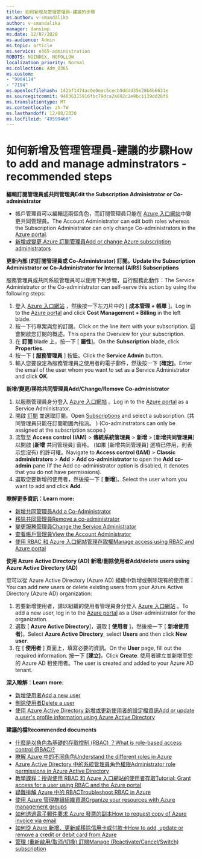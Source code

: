 ```yaml
---
title: 如何新增及管理管理員-建議的步驟
ms.author: v-smandalika
author: v-smandalika
manager: dansimp
ms.date: 12/07/2020
ms.audience: Admin
ms.topic: article
ms.service: o365-administration
ROBOTS: NOINDEX, NOFOLLOW
localization_priority: Normal
ms.collection: Adm_O365
ms.custom:
- "9004114"
- "7194"
ms.openlocfilehash: 142bf1474ac0e0eac5cecb9dddd35e28b6b6631e
ms.sourcegitcommit: 94036315916fbc79dca2a692c2e9bc1139dd28f6
ms.translationtype: MT
ms.contentlocale: zh-TW
ms.lasthandoff: 12/08/2020
ms.locfileid: "49599460"
---
```

# <a name="how-to-add-and-manage-adminstrators---recommended-steps"></a><span data-ttu-id="9643d-102">如何新增及管理管理員-建議的步驟</span><span class="sxs-lookup"><span data-stu-id="9643d-102">How to add and manage adminstrators - recommended steps</span></span>

<span data-ttu-id="9643d-103">**編輯訂閱管理員或共同管理員**</span><span class="sxs-lookup"><span data-stu-id="9643d-103">**Edit the Subscription Administrator or Co-administrator**</span></span>

- <span data-ttu-id="9643d-104">帳戶管理員可以編輯這兩個角色，而訂閱管理員只能在 [Azure 入口網站](https://ms.portal.azure.com/#home)中變更共同管理員。</span><span class="sxs-lookup"><span data-stu-id="9643d-104">The Account Administrator can edit both roles whereas the Subscription Administrator can only change Co-administrators in the [Azure portal](https://ms.portal.azure.com/#home).</span></span>
- [<span data-ttu-id="9643d-105">新增或變更 Azure 訂閱管理員</span><span class="sxs-lookup"><span data-stu-id="9643d-105">Add or change Azure subscription administrators</span></span>](https://docs.microsoft.com/azure/cost-management-billing/manage/add-change-subscription-administrator)

<span data-ttu-id="9643d-106">**更新內部 (的訂閱管理員或 Co-Administrator) 訂閱。**</span><span class="sxs-lookup"><span data-stu-id="9643d-106">**Update the Subscription Administrator or Co-Administrator for Internal (AIRS) Subscriptions**</span></span>

<span data-ttu-id="9643d-107">服務管理員或共同系統管理員可以使用下列步驟，自行服務此動作：</span><span class="sxs-lookup"><span data-stu-id="9643d-107">The Service Administrator or the Co-administrator can self-serve this action by using the following steps:</span></span>

1. <span data-ttu-id="9643d-108">登入 [Azure 入口網站](https://ms.portal.azure.com/#home) ，然後按一下左刀片中的 [ **成本管理 + 帳單** ]。</span><span class="sxs-lookup"><span data-stu-id="9643d-108">Log in to the [Azure portal](https://ms.portal.azure.com/#home) and click **Cost Management + Billing** in the left blade.</span></span>
2. <span data-ttu-id="9643d-109">按一下行專案與您的訂閱。</span><span class="sxs-lookup"><span data-stu-id="9643d-109">Click on the line item with your subscription.</span></span> <span data-ttu-id="9643d-110">這會開啟您訂閱的概述。</span><span class="sxs-lookup"><span data-stu-id="9643d-110">This opens the Overview for your subscription.</span></span>
3. <span data-ttu-id="9643d-111">在 **訂閱** blade 上，按一下 [ **屬性**]。</span><span class="sxs-lookup"><span data-stu-id="9643d-111">On the **Subscription** blade, click **Properties**.</span></span> 
4. <span data-ttu-id="9643d-112">按一下 [ **服務管理員** ] 按鈕。</span><span class="sxs-lookup"><span data-stu-id="9643d-112">Click the **Service Admin** button.</span></span>
5. <span data-ttu-id="9643d-113">輸入您要設定為服務管理員之使用者的電子郵件，然後按一下 **[確定]**。</span><span class="sxs-lookup"><span data-stu-id="9643d-113">Enter the email of the user whom you want to set as a Service Administrator and click **OK**.</span></span>

<span data-ttu-id="9643d-114">**新增/變更/移除共同管理員**</span><span class="sxs-lookup"><span data-stu-id="9643d-114">**Add/Change/Remove Co-administrator**</span></span>

1. <span data-ttu-id="9643d-115">以服務管理員身分登入 [Azure 入口網站](https://ms.portal.azure.com/#home) 。</span><span class="sxs-lookup"><span data-stu-id="9643d-115">Log in to the [Azure portal](https://ms.portal.azure.com/#home) as a Service Administrator.</span></span>
2. <span data-ttu-id="9643d-116">開啟 [訂閱](https://ms.portal.azure.com/#blade/Microsoft_Azure_Billing/SubscriptionsBlade) 並選取訂閱。</span><span class="sxs-lookup"><span data-stu-id="9643d-116">Open [Subscriptions](https://ms.portal.azure.com/#blade/Microsoft_Azure_Billing/SubscriptionsBlade) and select a subscription.</span></span> <span data-ttu-id="9643d-117"> (共同管理員只能在訂閱範圍內指派。 ) </span><span class="sxs-lookup"><span data-stu-id="9643d-117">(Co-adminstrators can only be assigned at the subscription scope.)</span></span>
3. <span data-ttu-id="9643d-118">流覽至 **Access control (IAM)**  >  **傳統系統管理員**  >  **新增**  >  [**新增共同管理員**] 以開啟 [**新增** 共同管理員] 窗格。 (如果 [新增共同管理員] 選項已停用，則表示您沒有) 的許可權。</span><span class="sxs-lookup"><span data-stu-id="9643d-118">Navigate to **Access control (IAM)** > **Classic administrators** > **Add** > **Add co-administrator** to open the **Add co-admin** pane (If the Add co-administrator option is disabled, it denotes that you do not have permissions).</span></span>
4. <span data-ttu-id="9643d-119">選取您要新增的使用者，然後按一下 [ **新增**]。</span><span class="sxs-lookup"><span data-stu-id="9643d-119">Select the user whom you want to add and click **Add**.</span></span>

<span data-ttu-id="9643d-120">**瞭解更多資訊：**</span><span class="sxs-lookup"><span data-stu-id="9643d-120">**Learn more:**</span></span>
- [<span data-ttu-id="9643d-121">新增共同管理員</span><span class="sxs-lookup"><span data-stu-id="9643d-121">Add a Co-Administrator</span></span>](https://docs.microsoft.com/azure/role-based-access-control/classic-administrators)
- [<span data-ttu-id="9643d-122">移除共同管理員</span><span class="sxs-lookup"><span data-stu-id="9643d-122">Remove a co-administrator</span></span>](https://docs.microsoft.com/azure/role-based-access-control/classic-administrators)
- [<span data-ttu-id="9643d-123">變更服務管理員</span><span class="sxs-lookup"><span data-stu-id="9643d-123">Change the Service Administrator</span></span>](https://docs.microsoft.com/azure/role-based-access-control/classic-administrators)
- [<span data-ttu-id="9643d-124">查看帳戶管理員</span><span class="sxs-lookup"><span data-stu-id="9643d-124">View the Account Administrator</span></span>](https://docs.microsoft.com/azure/role-based-access-control/classic-administrators)
- [<span data-ttu-id="9643d-125">使用 RBAC 和 Azure 入口網站管理存取權</span><span class="sxs-lookup"><span data-stu-id="9643d-125">Manage access using RBAC and Azure portal</span></span>](https://docs.microsoft.com/azure/role-based-access-control/role-assignments-portal)

<span data-ttu-id="9643d-126">**使用 Azure Active Directory (AD) 新增/刪除使用者**</span><span class="sxs-lookup"><span data-stu-id="9643d-126">**Add/delete users using Azure Active Directory (AD)**</span></span>

<span data-ttu-id="9643d-127">您可以從 Azure Active Directory (Azure AD) 組織中新增或刪除現有的使用者：</span><span class="sxs-lookup"><span data-stu-id="9643d-127">You can add new users or delete existing users from your Azure Active Directory (Azure AD) organization:</span></span>

1. <span data-ttu-id="9643d-128">若要新增使用者，請以組織的使用者管理員身分登入 [Azure 入口網站](https://ms.portal.azure.com/#home) 。</span><span class="sxs-lookup"><span data-stu-id="9643d-128">To add a new user, log in to the [Azure portal](https://ms.portal.azure.com/#home) as a User-administrator for the organization.</span></span>
2. <span data-ttu-id="9643d-129">選取 [ **Azure Active Directory**]，選取 [ **使用者** ]，然後按一下 [ **新增使用者**]。</span><span class="sxs-lookup"><span data-stu-id="9643d-129">Select **Azure Active Directory**, select **Users** and then click **New user**.</span></span>
3. <span data-ttu-id="9643d-130">在 [ **使用者** ] 頁面上，填寫必要的資訊。</span><span class="sxs-lookup"><span data-stu-id="9643d-130">On the **User** page, fill out the required information.</span></span> <span data-ttu-id="9643d-131">按一下 **[建立]**。</span><span class="sxs-lookup"><span data-stu-id="9643d-131">Click **Create**.</span></span> <span data-ttu-id="9643d-132">使用者建立並新增至您的 Azure AD 租使用者。</span><span class="sxs-lookup"><span data-stu-id="9643d-132">The user is created and added to your Azure AD tenant.</span></span>

<span data-ttu-id="9643d-133">**深入瞭解**：</span><span class="sxs-lookup"><span data-stu-id="9643d-133">**Learn more**:</span></span>

- [<span data-ttu-id="9643d-134">新增使用者</span><span class="sxs-lookup"><span data-stu-id="9643d-134">Add a new user</span></span>](https://docs.microsoft.com/azure/active-directory/fundamentals/add-users-azure-active-directory)
- [<span data-ttu-id="9643d-135">刪除使用者</span><span class="sxs-lookup"><span data-stu-id="9643d-135">Delete a user</span></span>](https://docs.microsoft.com/azure/active-directory/fundamentals/add-users-azure-active-directory)
- [<span data-ttu-id="9643d-136">使用 Azure Active Directory 新增或更新使用者的設定檔資訊</span><span class="sxs-lookup"><span data-stu-id="9643d-136">Add or update a user's profile information using Azure Active Directory</span></span>](https://docs.microsoft.com/azure/active-directory/fundamentals/active-directory-users-profile-azure-portal)

<span data-ttu-id="9643d-137">**建議的檔**</span><span class="sxs-lookup"><span data-stu-id="9643d-137">**Recommended documents**</span></span>

- [<span data-ttu-id="9643d-138">什麼是以角色為基礎的存取控制 (RBAC) ？</span><span class="sxs-lookup"><span data-stu-id="9643d-138">What is role-based access control (RBAC)?</span></span>](https://docs.microsoft.com/azure/role-based-access-control/overview)
- [<span data-ttu-id="9643d-139">瞭解 Azure 中的不同角色</span><span class="sxs-lookup"><span data-stu-id="9643d-139">Understand the different roles in Azure</span></span>](https://docs.microsoft.com/azure/role-based-access-control/rbac-and-directory-admin-roles)
- [<span data-ttu-id="9643d-140">Azure Active Directory 中的系統管理員角色權限</span><span class="sxs-lookup"><span data-stu-id="9643d-140">Administrator role permissions in Azure Active Directory</span></span>](https://docs.microsoft.com/azure/active-directory/roles/permissions-reference)
- [<span data-ttu-id="9643d-141">教學課程：授與使用 RBAC 和 Azure 入口網站的使用者存取</span><span class="sxs-lookup"><span data-stu-id="9643d-141">Tutorial: Grant access for a user using RBAC and the Azure portal</span></span>](https://docs.microsoft.com/azure/role-based-access-control/quickstart-assign-role-user-portal)
- [<span data-ttu-id="9643d-142">疑難排解 Azure 中的 RBAC</span><span class="sxs-lookup"><span data-stu-id="9643d-142">Troubleshoot RBAC in Azure</span></span>](https://docs.microsoft.com/azure/role-based-access-control/troubleshooting)
- [<span data-ttu-id="9643d-143">使用 Azure 管理群組組織資源</span><span class="sxs-lookup"><span data-stu-id="9643d-143">Organize your resources with Azure management groups</span></span>](https://docs.microsoft.com/azure/governance/management-groups/overview)
- [<span data-ttu-id="9643d-144">如何透過電子郵件要求 Azure 發票的副本</span><span class="sxs-lookup"><span data-stu-id="9643d-144">How to request copy of Azure invoice via email</span></span>](https://azure.microsoft.com/en-us/blog/azure-email-invoices/)
- [<span data-ttu-id="9643d-145">如何從 Azure 新增、更新或移除信用卡或付款卡</span><span class="sxs-lookup"><span data-stu-id="9643d-145">How to add, update or remove a credit or debit card from Azure</span></span>](https://docs.microsoft.com/azure/cost-management-billing/manage/change-credit-card)
- [<span data-ttu-id="9643d-146">管理 (重新啟用/取消/切換) 訂閱</span><span class="sxs-lookup"><span data-stu-id="9643d-146">Manage (Reactivate/Cancel/Switch) subscription</span></span>](https://docs.microsoft.com/azure/cost-management-billing/manage/subscription-disabled)



